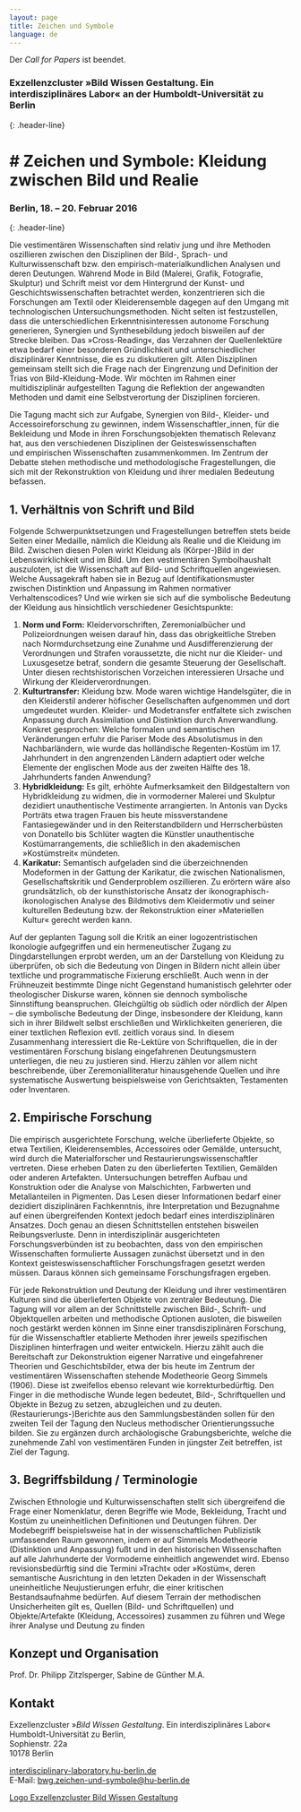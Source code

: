 ```yaml
---
layout: page
title: Zeichen und Symbole
language: de
---
```


Der _Call for Papers_ ist beendet.

### Exzellenzcluster »Bild Wissen Gestaltung. Ein interdisziplinäres Labor« an der Humboldt-Universität zu Berlin
{: .header-line}

# # Zeichen und Symbole: Kleidung zwischen Bild und Realie

### Berlin, 18. – 20. Februar 2016
{: .header-line}

Die vestimentären Wissenschaften sind relativ jung und ihre Methoden oszillieren zwischen den Disziplinen der Bild-,
Sprach- und Kulturwissenschaft bzw. den empirisch-materialkundlichen Analysen und deren Deutungen. Während Mode in Bild
(Malerei, Grafik, Fotografie, Skulptur) und Schrift meist vor dem Hintergrund der Kunst- und Geschichtswissenschaften
betrachtet werden, konzentrieren sich die Forschungen am Textil oder Kleiderensemble dagegen auf den Umgang mit
technologischen Untersuchungsmethoden. Nicht selten ist festzustellen, dass die unterschiedlichen Erkenntnisinteressen
autonome Forschung generieren, Synergien und Synthesebildung jedoch bisweilen auf der Strecke bleiben. Das
»Cross-Reading«, das Verzahnen der Quellenlektüre etwa bedarf einer besonderen Gründlichkeit und unterschiedlicher
disziplinärer Kenntnisse, die es zu diskutieren gilt. Allen Disziplinen gemeinsam stellt sich die Frage nach der
Eingrenzung und Definition der Trias von Bild-Kleidung-Mode. Wir möchten im Rahmen einer multidisziplinär aufgestellten
Tagung die Reflektion der angewandten Methoden und damit eine Selbstverortung der Disziplinen forcieren.

Die Tagung macht sich zur Aufgabe, Synergien von Bild-, Kleider- und Accessoireforschung zu gewinnen, indem
Wissenschaftler_innen, für die Bekleidung und Mode in ihren Forschungsobjekten thematisch Relevanz hat, aus den
verschiedenen Disziplinen der Geisteswissenschaften und empirischen Wissenschaften zusammenkommen. Im Zentrum der
Debatte stehen methodische und methodologische Fragestellungen, die sich mit der Rekonstruktion von Kleidung und ihrer
medialen Bedeutung befassen.

## 1. Verhältnis von Schrift und Bild

Folgende Schwerpunktsetzungen und Fragestellungen betreffen stets beide Seiten einer Medaille, nämlich die Kleidung als
Realie und die Kleidung im Bild. Zwischen diesen Polen wirkt Kleidung als (Körper-)Bild in der Lebenswirklichkeit und im
Bild. Um den vestimentären Symbolhaushalt auszuloten, ist die Wissenschaft auf Bild- und Schriftquellen angewiesen.
Welche Aussagekraft haben sie in Bezug auf Identifikationsmuster zwischen Distinktion und Anpassung im Rahmen normativer
Verhaltenscodices? Und wie wirken sie sich auf die symbolische Bedeutung der Kleidung aus hinsichtlich verschiedener
Gesichtspunkte:

1. **Norm und Form:** Kleidervorschriften, Zeremonialbücher und Polizeiordnungen weisen darauf hin, dass das obrigkeitliche
Streben nach Normdurchsetzung eine Zunahme und Ausdifferenzierung der Verordnungen und Strafen voraussetzte, die nicht
nur die Kleider- und Luxusgesetze betraf, sondern die gesamte Steuerung der Gesellschaft. Unter diesen
rechtshistorischen Vorzeichen interessieren Ursache und Wirkung der Kleiderverordnungen.
2. **Kulturtransfer:** Kleidung bzw. Mode waren wichtige Handelsgüter, die in den Kleiderstil anderer höfischer
Gesellschaften aufgenommen und dort umgedeutet wurden. Kleider- und Modetransfer entfaltete sich zwischen Anpassung
durch Assimilation und Distinktion durch Anverwandlung. Konkret gesprochen: Welche formalen und semantischen
Veränderungen erfuhr die Pariser Mode des Absolutismus in den Nachbarländern, wie wurde das holländische Regenten-Kostüm
im 17. Jahrhundert in den angrenzenden Ländern adaptiert oder welche Elemente der englischen Mode aus der zweiten
Hälfte des 18. Jahrhunderts fanden Anwendung?
3. **Hybridkleidung:** Es gilt, erhöhte Aufmerksamkeit den Bildgestaltern von Hybridkleidung zu widmen, die in vormoderner
Malerei und Skulptur dezidiert unauthentische Vestimente arrangierten. In Antonis van Dycks Porträts etwa tragen Frauen
bis heute missverstandene Fantasiegewänder und in den Reiterstandbildern und Herrscherbüsten von Donatello bis Schlüter
wagten die Künstler unauthentische Kostümarrangements, die schließlich in den akademischen »Kostümstreit« mündeten. 
4. **Karikatur:** Semantisch aufgeladen sind die überzeichnenden Modeformen in der Gattung der Karikatur, die zwischen
Nationalismen, Gesellschaftskritik und Genderproblem oszillieren. Zu erörtern wäre also grundsätzlich, ob der
kunsthistorische Ansatz der ikonographisch-ikonologischen Analyse des Bildmotivs dem Kleidermotiv und seiner kulturellen
Bedeutung bzw. der Rekonstruktion einer »Materiellen Kultur« gerecht werden kann.

Auf der geplanten Tagung soll die Kritik an einer logozentristischen Ikonologie aufgegriffen und ein hermeneutischer
Zugang zu Dingdarstellungen erprobt werden, um an der Darstellung von Kleidung zu überprüfen, ob sich die Bedeutung von
Dingen in Bildern nicht allein über textliche und programmatische Fixierung erschließt. Auch wenn in der Frühneuzeit
bestimmte Dinge nicht Gegenstand humanistisch gelehrter oder theologischer Diskurse waren, können sie dennoch
symbolische Sinnstiftung beanspruchen. Gleichgültig ob südlich oder nördlich der Alpen – die symbolische Bedeutung der
Dinge, insbesondere der Kleidung, kann sich in ihrer Bildwelt selbst erschließen und Wirklichkeiten generieren, die
einer textlichen Reflexion evtl. zeitlich voraus sind. In diesem Zusammenhang interessiert die Re-Lektüre von
Schriftquellen, die in der vestimentären Forschung bislang eingefahrenen Deutungsmustern unterliegen, die neu zu
justieren sind. Hierzu zählen vor allem nicht beschreibende, über Zeremonialliteratur hinausgehende Quellen und ihre
systematische Auswertung beispielsweise von Gerichtsakten, Testamenten oder Inventaren.

## 2. Empirische Forschung

Die empirisch ausgerichtete Forschung, welche überlieferte Objekte, so etwa Textilien, Kleiderensembles, Accessoires
oder Gemälde, untersucht, wird durch die Materialforscher und Restaurierungswissenschaftler vertreten. Diese erheben
Daten zu den überlieferten Textilien, Gemälden oder anderen Artefakten. Untersuchungen betreffen Aufbau und Konstruktion
oder die Analyse von Malschichten, Farbwerten und Metallanteilen in Pigmenten. Das Lesen dieser Informationen bedarf
einer dezidiert disziplinären Fachkenntnis, ihre Interpretation und Bezugnahme auf einen übergreifenden Kontext jedoch
bedarf eines interdisziplinären Ansatzes. Doch genau an diesen Schnittstellen entstehen bisweilen Reibungsverluste. Denn
in interdisziplinär ausgerichteten Forschungsverbünden ist zu beobachten, dass von den empirischen Wissenschaften
formulierte Aussagen zunächst übersetzt und in den Kontext geisteswissenschaftlicher Forschungsfragen gesetzt werden
müssen. Daraus können sich gemeinsame Forschungsfragen ergeben. 

Für jede Rekonstruktion und Deutung der Kleidung und ihrer vestimentären Kulturen sind die überlieferten Objekte von
zentraler Bedeutung. Die Tagung will vor allem an der Schnittstelle zwischen Bild-, Schrift- und Objektquellen arbeiten
und methodische Optionen ausloten, die bisweilen noch gestärkt werden können im Sinne einer transdisziplinären
Forschung, für die Wissenschaftler etablierte Methoden ihrer jeweils spezifischen Disziplinen hinterfragen und weiter
entwickeln. Hierzu zählt auch die Bereitschaft zur Dekonstruktion eigener Narrative und eingefahrener Theorien und
Geschichtsbilder, etwa der bis heute im Zentrum der vestimentären Wissenschaften stehende Modetheorie Georg Simmels
(1906). Diese ist zweifellos ebenso relevant wie korrekturbedürftig. Den Finger in die methodische Wunde legen bedeutet,
Bild-, Schriftquellen und Objekte in Bezug zu setzen, abzugleichen und zu deuten. (Restaurierungs-)Berichte aus den
Sammlungsbeständen sollen für den zweiten Teil der Tagung den Nucleus methodischer Orientierungssuche bilden. Sie zu
ergänzen durch archäologische Grabungsberichte, welche die zunehmende Zahl von vestimentären Funden in jüngster Zeit
betreffen, ist Ziel der Tagung.

## 3. Begriffsbildung / Terminologie

Zwischen Ethnologie und Kulturwissenschaften stellt sich übergreifend die Frage einer Nomenklatur, deren Begriffe wie
Mode, Bekleidung, Tracht und Kostüm zu uneinheitlichen Definitionen und Deutungen führen. Der Modebegriff beispielsweise
hat in der wissenschaftlichen Publizistik umfassenden Raum gewonnen, indem er auf Simmels Modetheorie (Distinktion und
Anpassung) fußt und in den historischen Wissenschaften auf alle Jahrhunderte der Vormoderne einheitlich angewendet wird.
Ebenso revisionsbedürftig sind die Termini »Tracht« oder »Kostüm«, deren semantische Ausrichtung in den letzten Dekaden
in der Wissenschaft uneinheitliche Neujustierungen erfuhr, die einer kritischen Bestandsaufnahme bedürfen. Auf diesem
Terrain der methodischen Unsicherheiten gilt es, Quellen (Bild- und Schriftquellen) und Objekte/Artefakte (Kleidung,
Accessoires) zusammen zu führen und Wege ihrer Analyse und Deutung zu finden

## Konzept und Organisation

Prof. Dr. Philipp Zitzlsperger, Sabine de Günther M.A.

## Kontakt

Exzellenzcluster »_Bild Wissen Gestaltung_. Ein interdisziplinäres Labor«  
Humboldt-Universität zu Berlin,  
Sophienstr. 22a  
10178 Berlin  

[interdisciplinary-laboratory.hu-berlin.de](http://www.interdisciplinary-laboratory.hu-berlin.de)  
E-Mail: [bwg.zeichen-und-symbole@hu-berlin.de](mailto:bwg.zeichen-und-symbole@hu-berlin.de)

[Logo Exzellenzcluster Bild Wissen Gestaltung](images/bwg.png)
